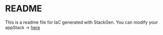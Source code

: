 # README
This is a readme file for IaC generated with StackGen.
You can modify your appStack -> [here](http://main.dev.stackgen.com/appstacks/ad252ba7-8383-4637-b92e-5f4bdcea5693)
